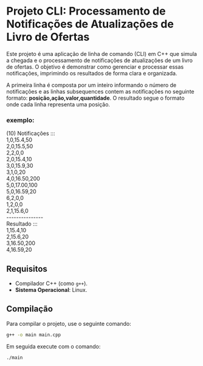# Projeto CLI: Processamento de Notificações de Atualizações de Livro de Ofertas

Este projeto é uma aplicação de linha de comando (CLI) em C++ que simula a chegada e o processamento de notificações de atualizações de um livro de ofertas. O objetivo é demonstrar como gerenciar e processar essas notificações, imprimindo os resultados de forma clara e organizada.

A primeira linha é composta por um inteiro informando o número de notificações e as linhas subsequences contem as notificações no seguinte formato: **posição,ação,valor,quantidade**.
O resultado segue o formato onde cada linha representa uma posição.

### exemplo:
(10) Notificações :::\
1,0,15.4,50\
2,0,15.5,50\
2,2,0,0\
2,0,15.4,10\
3,0,15.9,30\
3,1,0,20\
4,0,16.50,200\
5,0,17.00,100\
5,0,16.59,20\
6,2,0,0\
1,2,0,0\
2,1,15.6,0\
---------------\
Resultado :::\
1,15.4,10\
2,15.6,20\
3,16.50,200\
4,16.59,20

## Requisitos
- Compilador C++ (como `g++`).
- **Sistema Operacional**: Linux.                                           
## Compilação
Para compilar o projeto, use o seguinte comando:
   ```sh
   g++ -o main main.cpp
   ```
Em seguida execute com o comando:
```sh
./main
